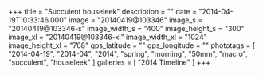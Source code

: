 +++
title = "Succulent houseleek"
description = ""
date = "2014-04-19T10:33:46.000"
image = "20140419@103346"
image_s = "20140419@103346-s"
image_width_s = "400"
image_height_s = "300"
image_xl = "20140419@103346-xl"
image_width_xl = "1024"
image_height_xl = "768"
gps_latitude = ""
gps_longitude = ""
phototags = [ "2014-04-19", "2014-04", "2014", "spring", "morning", "50mm", "macro", "succulent", "houseleek" ]
galleries = [ "2014 Timeline" ]
+++
